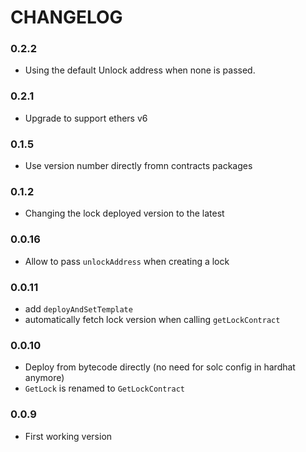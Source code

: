 # CHANGELOG

### 0.2.2

- Using the default Unlock address when none is passed.

### 0.2.1

- Upgrade to support ethers v6

### 0.1.5

- Use version number directly fromn contracts packages

### 0.1.2

- Changing the lock deployed version to the latest

### 0.0.16

- Allow to pass `unlockAddress` when creating a lock

### 0.0.11

- add `deployAndSetTemplate`
- automatically fetch lock version when calling `getLockContract`

### 0.0.10

- Deploy from bytecode directly (no need for solc config in hardhat anymore)
- `GetLock` is renamed to `GetLockContract`

### 0.0.9

- First working version

